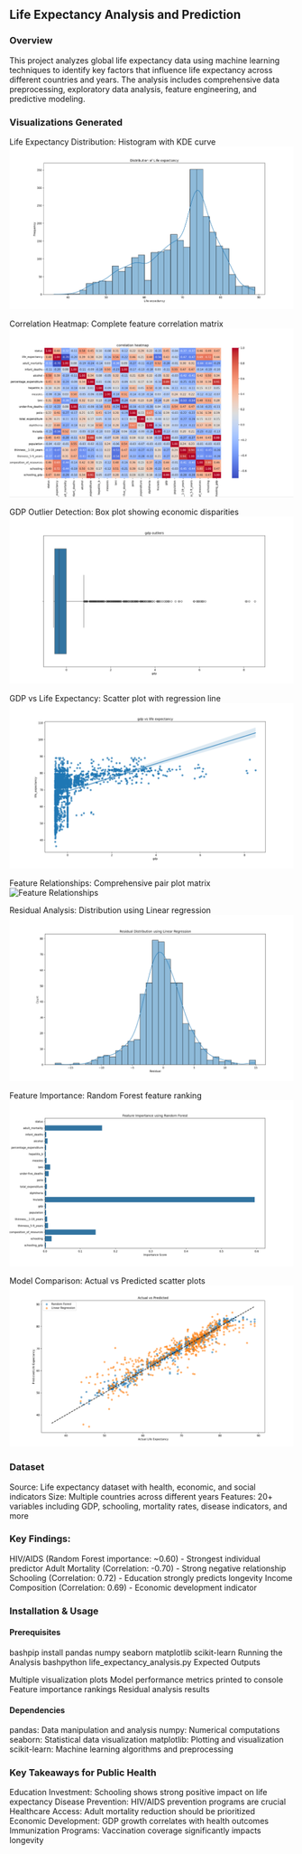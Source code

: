 
## Life Expectancy Analysis and Prediction

### Overview

This project analyzes global life expectancy data using machine learning techniques to identify key factors that influence life expectancy across different countries and years. The analysis includes comprehensive data preprocessing, exploratory data analysis, feature engineering, and predictive modeling.



### Visualizations Generated

Life Expectancy Distribution: Histogram with KDE curve  
![Life Expectancy Distribution](images/distribution_life_expectancy.png)

Correlation Heatmap: Complete feature correlation matrix  
![Correlation Heatmap](images/correlation_heatmap.png)

GDP Outlier Detection: Box plot showing economic disparities  
![GDP Outlier Detection](images/gdp_outliers.png)

GDP vs Life Expectancy: Scatter plot with regression line  
![GDP vs Life Expectancy](images/gdp_vs_life_expectancy.png)

Feature Relationships: Comprehensive pair plot matrix  
![Feature Relationships](images/pairplot_graph.png)

Residual Analysis: Distribution using Linear regression  
![Residual Analysis](images/linear_regression_distribution.png)

Feature Importance: Random Forest feature ranking  
![Feature Importance](images/Feature_importance_random_forest.png)

Model Comparison: Actual vs Predicted scatter plots  
![Model Comparison](images/actual_vs_predicted.png)



### Dataset

Source: Life expectancy dataset with health, economic, and social indicators
Size: Multiple countries across different years
Features: 20+ variables including GDP, schooling, mortality rates, disease indicators, and more

### Key Findings:

HIV/AIDS (Random Forest importance: ~0.60) - Strongest individual predictor
Adult Mortality (Correlation: -0.70) - Strong negative relationship
Schooling (Correlation: 0.72) - Education strongly predicts longevity
Income Composition (Correlation: 0.69) - Economic development indicator


### Installation & Usage

#### Prerequisites
bashpip install pandas numpy seaborn matplotlib scikit-learn
Running the Analysis
bashpython life_expectancy_analysis.py
Expected Outputs

Multiple visualization plots
Model performance metrics printed to console
Feature importance rankings
Residual analysis results

#### Dependencies

pandas: Data manipulation and analysis
numpy: Numerical computations
seaborn: Statistical data visualization
matplotlib: Plotting and visualization
scikit-learn: Machine learning algorithms and preprocessing

### Key Takeaways for Public Health

Education Investment: Schooling shows strong positive impact on life expectancy
Disease Prevention: HIV/AIDS prevention programs are crucial
Healthcare Access: Adult mortality reduction should be prioritized
Economic Development: GDP growth correlates with health outcomes
Immunization Programs: Vaccination coverage significantly impacts longevity
